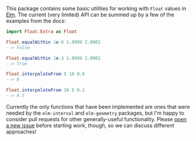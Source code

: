 This package contains some basic utilities for working with `Float` values in
[Elm](elm-lang.org). The current (very limited) API can be summed up by a few of
the examples from the docs:

```elm
import Float.Extra as Float

Float.equalWithin 1e-6 1.9999 2.0001
--> False

Float.equalWithin 1e-3 1.9999 2.0001
--> True

Float.interpolateFrom 5 10 0.6
--> 8

Float.interpolateFrom 10 5 0.1
--> 9.5
```

Currently the only functions that have been implemented are ones that were
needed by the `elm-interval` and `elm-geometry` packages, but I'm happy to
consider pull requests for other generally-useful functionality. Please
[open a new issue](https://github.com/ianmackenzie/elm-float-extra/issues)
before starting work, though, so we can discuss different approaches!
